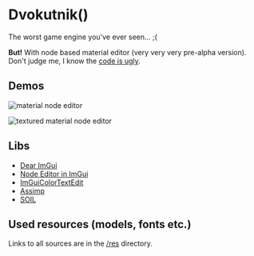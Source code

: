# Dvokutnik()
The worst game engine you've ever seen... ;(

**But!** With node based material editor (very very very pre-alpha version). Don't judge me, I know the [code is ugly](https://github.com/microsoft/calculator).

## Demos
![material node editor](https://github.com/mtiapko/dk/blob/master/res/screenshot/material-node-editor.png)

![textured material node editor](https://github.com/mtiapko/dk/blob/master/res/screenshot/textured-material-node-editor.png)

## Libs
- [Dear ImGui](https://github.com/ocornut/imgui)
- [Node Editor in ImGui](https://github.com/thedmd/imgui-node-editor)
- [ImGuiColorTextEdit](https://github.com/BalazsJako/ImGuiColorTextEdit)
- [Assimp](https://github.com/assimp/assimp)
- [SOIL](https://www.lonesock.net/soil.html)

## Used resources (models, fonts etc.)
Links to all sources are in the [/res](https://github.com/mtiapko/dk/tree/master/res) directory.

